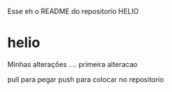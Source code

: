 Esse eh o README do repositorio HELIO

# helio

Minhas alterações ....
primeira alteracao

















pull para pegar
push para colocar no repositorio

